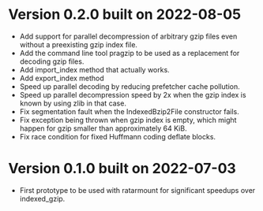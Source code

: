 
# Version 0.2.0 built on 2022-08-05

 - Add support for parallel decompression of arbitrary gzip files even without a preexisting gzip index file.
 - Add the command line tool pragzip to be used as a replacement for decoding gzip files.
 - Add import_index method that actually works.
 - Add export_index method
 - Speed up parallel decoding by reducing prefetcher cache pollution.
 - Speed up parallel decompression speed by 2x when the gzip index is known by using zlib in that case.
 - Fix segmentation fault when the IndexedBzip2File constructor fails.
 - Fix exception being thrown when gzip index is empty, which might happen for gzip smaller than approximately 64 KiB.
 - Fix race condition for fixed Huffmann coding deflate blocks.

# Version 0.1.0 built on 2022-07-03

 - First prototype to be used with ratarmount for significant speedups over indexed_gzip.
